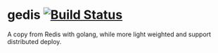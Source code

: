 # gedis [![Build Status](https://travis-ci.org/MrDefinite/gedis.svg?branch=master)](https://travis-ci.org/MrDefinite/gedis)
A copy from Redis with golang, while more light weighted and support distributed deploy.

